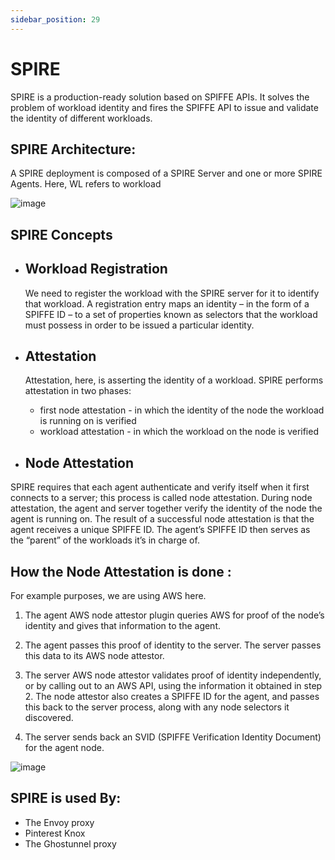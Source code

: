 ```yaml
---
sidebar_position: 29
---
```


#  SPIRE 

SPIRE is a production-ready solution based on SPIFFE APIs. It solves the problem of workload identity and fires the SPIFFE API to issue and validate the identity of different workloads.

## SPIRE Architecture:

A SPIRE deployment is composed of a SPIRE Server and one or more SPIRE Agents. Here, WL refers to workload 

![image](https://user-images.githubusercontent.com/71713367/134288331-4832b316-6596-4330-beed-85cc1aae1115.png)

## SPIRE Concepts

- ## Workload Registration

    We need to register the workload with the SPIRE server for it to identify that workload. A registration entry maps an identity – in the form of a SPIFFE ID – to a set of properties known as selectors that the workload must possess in order to be issued a particular identity.

- ## Attestation

    Attestation, here, is asserting the identity of a workload. SPIRE performs attestation in two phases:
    - first node attestation - in which the identity of the node the workload is running on is verified
    - workload attestation - in which the workload on the node is verified
    

- ## Node Attestation

 SPIRE requires that each agent authenticate and verify itself when it first connects to a server; this process is called node attestation. During node attestation, the agent and server together verify the identity of the node the agent is running on. The result of a successful node attestation is that the agent receives a unique SPIFFE ID. The agent’s SPIFFE ID then serves as the “parent” of the workloads it’s in charge of.

## How the Node Attestation is done :

For example purposes, we are using AWS here.

1.  The agent AWS node attestor plugin queries AWS for proof of the node’s identity and gives that information to the agent.

2.  The agent passes this proof of identity to the server. The server passes this data to its AWS node attestor.

3.  The server AWS node attestor validates proof of identity independently, or by calling out to an AWS API, using the information it obtained in step 2. The node attestor also creates a SPIFFE ID for the agent, and passes this back to the server process, along with any node selectors it discovered.

4.  The server sends back an SVID (SPIFFE Verification Identity Document) for the agent node.

![image](https://user-images.githubusercontent.com/71713367/134288436-870a5dc7-4287-4c9d-91ac-cb7455509bbb.png)

## SPIRE is used By:
- The Envoy proxy
- Pinterest Knox
- The Ghostunnel proxy